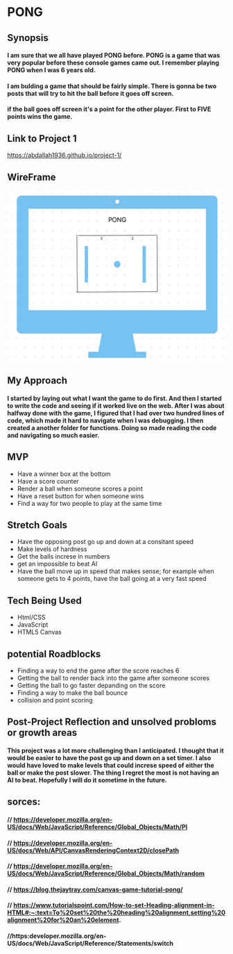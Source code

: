 # PONG
##  Synopsis
#### I am sure that we all have played PONG before. PONG is a game that was very popular before these console games came out. I remember playing PONG when I was 6 years old. 


#### I am bulding a game that should be fairly simple. There is gonna be two posts that will try to hit the ball before it goes off screen. 


#### if the ball goes off screen it's a point for the other player. First to __FIVE__ points wins the game. 

## Link to Project 1
https://abdallah1936.github.io/project-1/


## WireFrame
![WireFrame](./wireframe.png)

## My Approach
#### I started by laying out what I want the game to do first. And then I started to write the code and seeing if it worked live on the web. After I was about halfway done with the game, I figured that I had over two hundred lines of code, which made it hard to navigate when I was debugging. I then created a another folder for functions. Doing so made reading the code and navigating so much easier. 

## MVP
* Have a winner box at the bottom
* Have a score counter 
* Render a ball when someone scores a point
* Have a reset button for when someone wins
* Find a way for two people to play at the same time

## Stretch Goals
* Have the opposing post go up and down at a consitant speed
* Make levels of hardness
* Get the balls increse in numbers
* get an impossible to beat AI
* Have the ball move up in speed that makes sense; for example when someone gets to 4 points, have the ball going at a very fast speed

## Tech Being Used
* Html/CSS
* JavaScript
* HTML5 Canvas

## potential Roadblocks
* Finding a way to end the game after the score reaches 6
* Getting the ball to render back into the game after someone scores
* Getting the ball to go faster depanding on the score
* Finding a way to make the ball bounce
* collision and point scoring

## Post-Project Reflection and unsolved probloms or growth areas
#### This project was a lot more challenging than I anticipated. I thought that it would be easier to have the post go up and down on a set timer. I also would have loved to make levels that could increse speed of either the ball or make the post slower. The thing I regret the most is not having an AI to beat. Hopefully I will do it sometime in the future.


## sorces:

#### // https://developer.mozilla.org/en-US/docs/Web/JavaScript/Reference/Global_Objects/Math/PI


#### // https://developer.mozilla.org/en-US/docs/Web/API/CanvasRenderingContext2D/closePath


#### // https://developer.mozilla.org/en-US/docs/Web/JavaScript/Reference/Global_Objects/Math/random


#### // https://blog.thejaytray.com/canvas-game-tutorial-pong/


#### // https://www.tutorialspoint.com/How-to-set-Heading-alignment-in-HTML#:~:text=To%20set%20the%20heading%20alignment,setting%20alignment%20for%20an%20element.

#### //https:developer.mozilla.org/en-US/docs/Web/JavaScript/Reference/Statements/switch